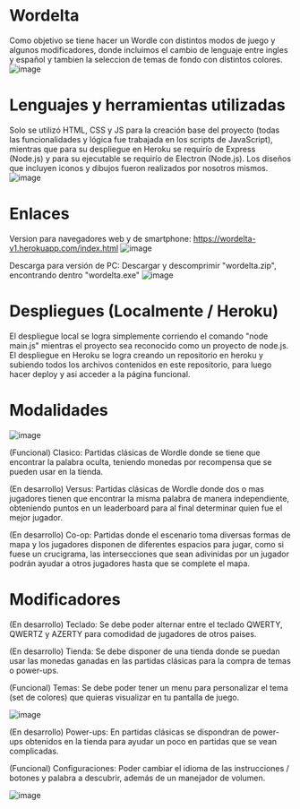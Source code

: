 # Wordelta

Como objetivo se tiene hacer un Wordle con distintos modos de juego y algunos modificadores, donde incluimos el cambio de lenguaje entre ingles y español y tambien la seleccion de temas de fondo con distintos colores.
![image](https://user-images.githubusercontent.com/70908908/168910202-09d68628-1e72-4cd4-aa19-f0d3b2b5dbc1.png)

# Lenguajes y herramientas utilizadas
Solo se utilizó HTML, CSS y JS para la creación base del proyecto (todas las funcionalidades y lógica fue trabajada en los scripts de JavaScript), mientras que para su despliegue en Heroku se requirío de Express (Node.js) y para su ejecutable se requirío de Electron (Node.js).
Los diseños que incluyen iconos y dibujos fueron realizados por nosotros mismos.
![image](https://user-images.githubusercontent.com/70908908/168910314-e064f6f6-1e16-4a2a-97a7-0978700656fd.png)

# Enlaces
Version para navegadores web y de smartphone:
https://wordelta-v1.herokuapp.com/index.html
![image](https://user-images.githubusercontent.com/70908908/168910465-4823a185-0993-4e74-a8aa-62b773b09a91.png)

Descarga para versión de PC:
Descargar y descomprimir "wordelta.zip", encontrando dentro "wordelta.exe"
![image](https://user-images.githubusercontent.com/70908908/168910529-5e3a1601-976d-4754-a88c-45abc464f865.png)

# Despliegues (Localmente / Heroku)
El despliegue local se logra simplemente corriendo el comando "node main.js" mientras el proyecto sea reconocido como un proyecto de node.js.
El despliegue en Heroku se logra creando un repositorio en heroku y subiendo todos los archivos contenidos en este repositorio, para luego hacer deploy y asi acceder a la página funcional.

# Modalidades
![image](https://user-images.githubusercontent.com/70908908/168910732-ccc3b875-d0f1-4480-a87a-e51a9fa18e93.png)

(Funcional) Clasico: Partidas clásicas de Wordle donde se tiene que encontrar la palabra oculta, teniendo monedas por recompensa que se pueden usar en la tienda.

(En desarrollo) Versus: Partidas clásicas de Wordle donde dos o mas jugadores tienen que encontrar la misma palabra de manera independiente, obteniendo puntos en un leaderboard para al final determinar quien fue el mejor jugador.

(En desarrollo) Co-op: Partidas donde el escenario toma diversas formas de mapa y los jugadores disponen de diferentes espacios para jugar, como si fuese un crucigrama, las intersecciones que sean adivinidas por un jugador podrán ayudar a otros jugadores hasta que se complete el mapa.

# Modificadores
(En desarrollo) Teclado: Se debe poder alternar entre el teclado QWERTY, QWERTZ y AZERTY para comodidad de jugadores de otros paises.

(En desarrollo) Tienda: Se debe disponer de una tienda donde se puedan usar las monedas ganadas en las partidas clásicas para la compra de temas o power-ups.

(Funcional) Temas: Se debe poder tener un menu para personalizar el tema (set de colores) que quieras visualizar en tu pantalla de juego.

![image](https://user-images.githubusercontent.com/70908908/168911080-eaa1e711-fc55-4498-a2c3-3c98f2097020.png)

(En desarrollo) Power-ups: En partidas clásicas se dispondran de power-ups obtenidos en la tienda para ayudar un poco en partidas que se vean complicadas.

(Funcional) Configuraciones: Poder cambiar el idioma de las instrucciones / botones y palabra a descubrir, además de un manejador de volumen.

![image](https://user-images.githubusercontent.com/70908908/168911141-1ef76dfe-bf9c-4897-acfb-f71821eee3fb.png)
